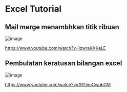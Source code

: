 # Excel Tutorial
## Mail merge menambhkan titik ribuan
![image](https://user-images.githubusercontent.com/78794419/182280181-72dbd2d6-7cd0-48b5-8763-6b41a0793e9d.png)

https://www.youtube.com/watch?v=IqwraKXKaLE

## Pembulatan keratusan bilangan excel
![image](https://user-images.githubusercontent.com/78794419/182287909-4d58de7e-b139-4f62-845d-f63f4ce62c58.png)

https://www.youtube.com/watch?v=f9Y5mCwqbOM
